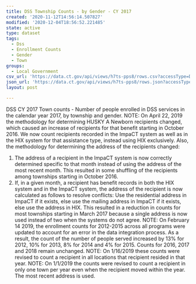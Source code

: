 ```yaml
---
title: DSS Township Counts - by Gender - CY 2017
created: '2020-11-12T14:56:14.507827'
modified: '2020-12-04T18:56:52.221485'
state: active
type: dataset
tags:
  - Dss
  - Enrollment Counts
  - Gender
  - Town
groups:
  - Local Government
csv_url: 'https://data.ct.gov/api/views/h7ts-pps8/rows.csv?accessType=DOWNLOAD'
json_url: 'https://data.ct.gov/api/views/h7ts-pps8/rows.json?accessType=DOWNLOAD'
layout: post

---
```

DSS CY 2017 Town counts - Number of people enrolled in DSS services in the calendar year 2017, by township and gender.
NOTE: On April 22, 2019 the methodology for determining HUSKY A Newborn recipients changed, which caused an increase of recipients for that benefit starting in October 2016. We now count recipients recorded in the ImpaCT system as well as in the HIX system for that assistance type, instead using HIX exclusively.
Also, the methodology for determining the address of the recipients changed:
1. The address of a recipient in the ImpaCT system is now correctly determined specific to that month instead of using the address of the most recent month. This resulted in some shuffling of the recipients among townships starting in October 2016.
2. If, in a given month, a recipient has benefit records in both the HIX system and in the ImpaCT system, the address of the recipient is now calculated as follows to resolve conflicts: Use the residential address in ImpaCT if it exists, else use the mailing address in ImpaCT if it exists, else use the address in HIX. This resulted in a reduction in counts for most townships starting in March 2017 because a single address is now used instead of two when the systems do not agree.
NOTE: On February 14 2019, the enrollment counts for 2012-2015 across all programs were updated to account for an error in the data integration process. As a result, the count of the number of people served increased by 13% for 2012, 10% for 2013, 8% for 2014 and 4% for 2015. Counts for 2016, 2017 and 2018 remain unchanged.
NOTE: On 1/16/2019 these counts were revised to count a recipient in all locations that recipient resided in that year.
NOTE: On 1/1/2019 the counts were revised to count a recipient in only one town per year even when the recipient moved within the year. The most recent address is used.
